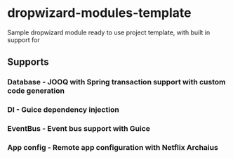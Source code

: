 # dropwizard-modules-template
Sample dropwizard module ready to use project template, with built in support for

## Supports

### Database - JOOQ with Spring transaction support with custom code generation
### DI - Guice dependency injection
### EventBus - Event bus support with Guice
### App config  - Remote app configuration with Netflix Archaius

